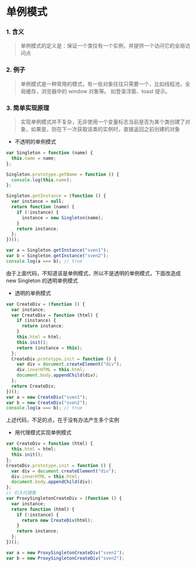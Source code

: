 # 单例模式

### 1. 含义

> 单例模式的定义是：保证一个类仅有一个实例，并提供一个访问它的全局访问点

### 2. 例子

> 单例模式是一种常用的模式，有一些对象往往只需要一个，比如线程池，全局缓存，浏览器中的 window 对象等。 如登录浮窗、toast 提示。

### 3. 简单实现原理

> 实现单例模式并不复杂，无非使用一个变量标志当前是否为某个类创建了对象，如果是，则在下一次获取该类的实例时，直接返回之前创建的对象

- 不透明的单例模式

```js
var Singleton = function (name) {
  this.name = name;
};

Singleton.prototype.getName = function () {
  console.log(this.name);
};

Singleton.getInstance = (function () {
  var instance = null;
  return function (name) {
    if (!instance) {
      instance = new Singleton(name);
    }
    return instance;
  };
})();

var a = Singleton.getInstance("sven1");
var b = Singleton.getInstance("sven2");
console.log(a === b); // true
```

由于上面代码，不知道该是单例模式，所以不是透明的单例模式，下面改造成 new Singleton 的透明单例模式

- 透明的单例模式

```js
var CreateDiv = (function () {
  var instance;
  var CreateDiv = function (html) {
    if (instance) {
      return instance;
    }
    this.html = html;
    this.init();
    return (instance = this);
  };
  CreateDiv.prototype.init = function () {
    var div = document.createElement("div");
    div.innerHTML = this.html;
    document.body.appendChild(div);
  };
  return CreateDiv;
})();
var a = new CreateDiv("sven1");
var b = new CreateDiv("sven2");
console.log(a === b); // true
```

上述代码，不足的点，在于没有办法产生多个实例

- 用代理模式实现单例模式

```js
var CreateDiv = function (html) {
  this.html = html;
  this.init();
};
CreateDiv.prototype.init = function () {
  var div = document.createElement("div");
  div.innerHTML = this.html;
  document.body.appendChild(div);
};
// 引入代理类
var ProxySingletonCreateDiv = (function () {
  var instance;
  return function (html) {
    if (!instance) {
      return new CreateDiv(html);
    }
    return instance;
  };
})();

var a = new ProxySingletonCreateDiv("sven1");
var b = new ProxySingletonCreateDiv("sven2");
```
